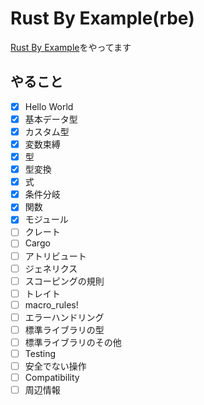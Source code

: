 # Rust By Example(rbe)
[Rust By Example](https://doc.rust-jp.rs/rust-by-example-ja/index.html)をやってます

## やること
- [x] Hello World
- [x] 基本データ型
- [x] カスタム型
- [x] 変数束縛
- [x] 型
- [x] 型変換
- [x] 式
- [x] 条件分岐
- [x] 関数
- [x] モジュール
- [ ] クレート
- [ ] Cargo
- [ ] アトリビュート
- [ ] ジェネリクス
- [ ] スコーピングの規則
- [ ] トレイト
- [ ] macro_rules!
- [ ] エラーハンドリング
- [ ] 標準ライブラリの型
- [ ] 標準ライブラリのその他
- [ ] Testing
- [ ] 安全でない操作
- [ ] Compatibility
- [ ] 周辺情報